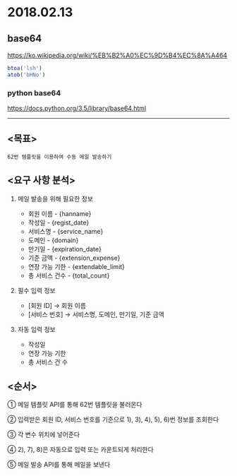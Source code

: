 # 2018.02.13

## base64
https://ko.wikipedia.org/wiki/%EB%B2%A0%EC%9D%B4%EC%8A%A464

```javascript
btoa('lsh') 
atob('bHNo')
```

### python base64
https://docs.python.org/3.5/library/base64.html

---

## <목표>
```
62번 템플릿을 이용하여 수동 메일 발송하기
```

## <요구 사항 분석>

1. 메일 발송을 위해 필요한 정보

	- 회원 이름 - {hanname}
	- 작성일 - {regist_date}
	- 서비스명 - {service_name}
	- 도메인 - {domain}
	- 만기일 - {expiration_date}
	- 기준 금액 - {extension_expense}
	- 연장 가능 기한 - {extendable_limit}
	- 총 서비스 건수 - {total_count}


2. 필수 입력 정보

	- [회원 ID] → 회원 이름 
	- [서비스 번호] → 서비스명, 도메인, 만기일, 기준 금액


3. 자동 입력 정보

	- 작성일
	- 연장 가능 기한
	- 총 서비스 건 수



## <순서>

① 메일 템플릿 API를 통해 62번 템플릿을 불러온다

② 입력받은 회원 ID, 서비스 번호를 기준으로 1), 3), 4), 5), 6)번 정보를 조회한다

③ 각 변수 위치에 넣어준다

④ 2), 7), 8)은 자동으로 입력 또는 카운트되게 처리한다

⑤ 메일 발송 API를 통해 메일을 보낸다
